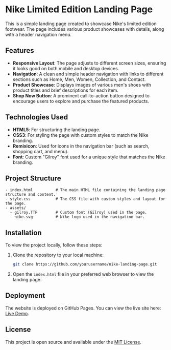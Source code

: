 
# Nike Limited Edition Landing Page

This is a simple landing page created to showcase Nike's limited edition footwear. The page includes various product showcases with details, along with a header navigation menu.

## Features

- **Responsive Layout**: The page adjusts to different screen sizes, ensuring it looks good on both mobile and desktop devices.
- **Navigation**: A clean and simple header navigation with links to different sections such as Home, Men, Women, Collection, and Contact.
- **Product Showcase**: Displays images of various men's shoes with product titles and brief descriptions for each item.
- **Shop Now Button**: A prominent call-to-action button designed to encourage users to explore and purchase the featured products.

## Technologies Used

- **HTML5**: For structuring the landing page.
- **CSS3**: For styling the page with custom styles to match the Nike branding.
- **Remixicon**: Used for icons in the navigation bar (such as search, shopping cart, and menu).
- **Font**: Custom "Gilroy" font used for a unique style that matches the Nike branding.

## Project Structure

```
- index.html          # The main HTML file containing the landing page structure and content.
- style.css           # The CSS file with custom styles and layout for the page.
- assets/             
  - gilroy.TTF        # Custom font (Gilroy) used in the page.
  - nike.svg          # Nike logo used in the navigation bar.
```

## Installation

To view the project locally, follow these steps:

1. Clone the repository to your local machine:
   ```bash
   git clone https://github.com/yourusername/nike-landing-page.git
   ```

2. Open the `index.html` file in your preferred web browser to view the landing page.

## Deployment

The website is deployed on GitHub Pages. You can view the live site here: [Live Demo](http://itsrajkashid.me/Nike-Landing-Page/).

## License

This project is open source and available under the [MIT License](LICENSE).
